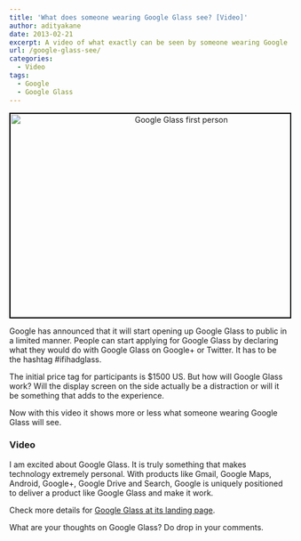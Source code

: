```yaml
---
title: 'What does someone wearing Google Glass see? [Video]'
author: adityakane
date: 2013-02-21
excerpt: A video of what exactly can be seen by someone wearing Google Glass and how features like taking photos, recording videos and sharing them works.
url: /google-glass-see/
categories:
  - Video
tags:
  - Google
  - Google Glass
---
```

<p style="text-align: center;">
  <a href="http://cdn.devilsworkshop.org/files/2013/02/Google-Glass-first-person.png"><img class="aligncenter  wp-image-71707" style="border: 2px solid black;" alt="Google Glass first person" src="http://cdn.devilsworkshop.org/files/2013/02/Google-Glass-first-person.png" width="600" height="366" /></a>
</p>

Google has announced that it will start opening up Google Glass to public in a limited manner. People can start applying for Google Glass by declaring what they would do with Google Glass on Google+ or Twitter. It has to be the hashtag #ifihadglass.

The initial price tag for participants is $1500 US. But how will Google Glass work? Will the display screen on the side actually be a distraction or will it be something that adds to the experience.

Now with this video it shows more or less what someone wearing Google Glass will see.

### Video



I am excited about Google Glass. It is truly something that makes technology extremely personal. With products like Gmail, Google Maps, Android, Google+, Google Drive and Search, Google is uniquely positioned to deliver a product like Google Glass and make it work.

Check more details for <a href="http://www.google.com/glass/" onclick="_gaq.push(['_trackEvent', 'outbound-article', 'http://www.google.com/glass/', 'Google Glass at its landing page']);" >Google Glass at its landing page</a>.

What are your thoughts on Google Glass? Do drop in your comments.

